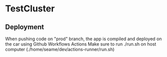 # TestCluster

## Deployment
When pushing code on "prod" branch, the app is compiled and deployed on the car using Github Workflows Actions
Make sure to run ./run.sh on host computer (./home/seame/dev/actions-runner/run.sh)
